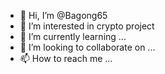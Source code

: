 - 👋 Hi, I’m @Bagong65
- 👀 I’m interested in crypto project
- 🌱 I’m currently learning ...
- 💞️ I’m looking to collaborate on ...
- 📫 How to reach me ...

<!---
Bagong65/Bagong65 is a ✨ special ✨ repository because its `README.md` (this file) appears on your GitHub profile.
You can click the Preview link to take a look at your changes.
--->
